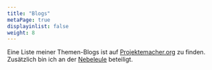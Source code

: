 ```yaml
---
title: "Blogs"
metaPage: true
displayinlist: false
weight: 8
---
```


Eine Liste meiner Themen-Blogs ist auf [Projektemacher.org](https://projektemacher.org/blogs/) zu finden. Zusätzlich bin ich an der [Nebeleule](https://nebeleule.de/) beteiligt.
